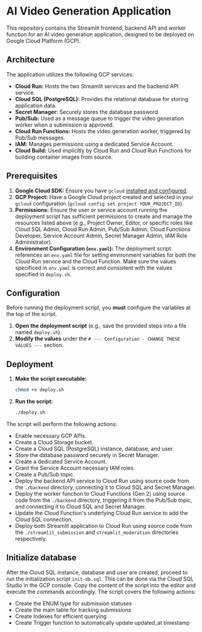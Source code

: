 # AI Video Generation Application

This repository contains the Streamlit frontend, backend API and worker function for an AI video generation application, designed to be deployed on Google Cloud Platform (GCP).

## Architecture

The application utilizes the following GCP services:

* **Cloud Run:** Hosts the two Streamlit services and the backend API service.
* **Cloud SQL (PostgreSQL):** Provides the relational database for storing application data.
* **Secret Manager:** Securely stores the database password.
* **Pub/Sub:** Used as a message queue to trigger the video generation worker when a submission is approved.
* **Cloud Run Functions:** Hosts the video generation worker, triggered by Pub/Sub messages.
* **IAM:** Manages permissions using a dedicated Service Account.
* **Cloud Build:** Used implicitly by Cloud Run and Cloud Run Functions for building container images from source.

## Prerequisites

1.  **Google Cloud SDK:** Ensure you have `gcloud` [installed and configured](https://cloud.google.com/sdk/docs/install).
2.  **GCP Project:** Have a Google Cloud project created and selected in your `gcloud` configuration (`gcloud config set project YOUR_PROJECT_ID`).
3.  **Permissions:** Ensure the user or service account running the deployment script has sufficient permissions to create and manage the resources listed above (e.g., Project Owner, Editor, or specific roles like Cloud SQL Admin, Cloud Run Admin, Pub/Sub Admin, Cloud Functions Developer, Service Account Admin, Secret Manager Admin, IAM Role Administrator).
4.  **Environment Configuration (`env.yaml`):** The deployment script references an `env.yaml` file for setting environment variables for both the Cloud Run service and the Cloud Function. Make sure the values specificed in `env.yaml` is correct and consistent with the values specified in `deploy.sh`.

## Configuration

Before running the deployment script, you **must** configure the variables at the top of the script.

1.  **Open the deployment script** (e.g., save the provided steps into a file named `deploy.sh`).
2.  **Modify the values** under the `# --- Configuration - CHANGE THESE VALUES ---` section.

## Deployment

1.  **Make the script executable:**
    ```bash
    chmod +x deploy.sh
    ```
2.  **Run the script:**
    ```bash
    ./deploy.sh
    ```

The script will perform the following actions:

* Enable necessary GCP APIs.
* Create a Cloud Storage bucket.
* Create a Cloud SQL (PostgreSQL) instance, database, and user.
* Store the database password securely in Secret Manager.
* Create a dedicated Service Account.
* Grant the Service Account necessary IAM roles.
* Create a Pub/Sub topic.
* Deploy the backend API service to Cloud Run using source code from the `./backend` directory, connecting it to Cloud SQL and Secret Manager.
* Deploy the worker function to Cloud Functions (Gen 2) using source code from the `./backend` directory, triggering it from the Pub/Sub topic, and connecting it to Cloud SQL and Secret Manager.
* Update the Cloud Function's underlying Cloud Run service to add the Cloud SQL connection.
* Deploy both Streamlit application to Cloud Run using source code from the `./streamlit_submission` and `streamlit_moderation` directories respectively.

## Initialize database
After the Cloud SQL instance, database and user are created, proceed to run the initialization script `init-db.sql`. This can be done via the Cloud SQL Studio in the GCP console. Copy the content of the script into the editor and execute the commands accordingly. The script covers the following actions:

* Create the ENUM type for submission statuses
* Create the main table for tracking submissions
* Create Indexes for efficient querying
* Create Trigger function to automatically update updated_at timestamp